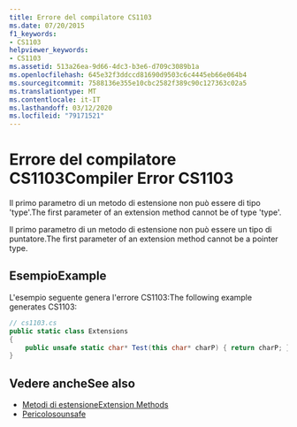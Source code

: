 ```yaml
---
title: Errore del compilatore CS1103
ms.date: 07/20/2015
f1_keywords:
- CS1103
helpviewer_keywords:
- CS1103
ms.assetid: 513a26ea-9d66-4dc3-b3e6-d709c3089b1a
ms.openlocfilehash: 645e32f3ddccd81690d9503c6c4445eb66e064b4
ms.sourcegitcommit: 7588136e355e10cbc2582f389c90c127363c02a5
ms.translationtype: MT
ms.contentlocale: it-IT
ms.lasthandoff: 03/12/2020
ms.locfileid: "79171521"
---
```

# <a name="compiler-error-cs1103"></a><span data-ttu-id="781fd-102">Errore del compilatore CS1103</span><span class="sxs-lookup"><span data-stu-id="781fd-102">Compiler Error CS1103</span></span>
<span data-ttu-id="781fd-103">Il primo parametro di un metodo di estensione non può essere di tipo 'type'.</span><span class="sxs-lookup"><span data-stu-id="781fd-103">The first parameter of an extension method cannot be of type 'type'.</span></span>  
  
 <span data-ttu-id="781fd-104">Il primo parametro di un metodo di estensione non può essere un tipo di puntatore.</span><span class="sxs-lookup"><span data-stu-id="781fd-104">The first parameter of an extension method cannot be a pointer type.</span></span>  
  
## <a name="example"></a><span data-ttu-id="781fd-105">Esempio</span><span class="sxs-lookup"><span data-stu-id="781fd-105">Example</span></span>  
 <span data-ttu-id="781fd-106">L'esempio seguente genera l'errore CS1103:</span><span class="sxs-lookup"><span data-stu-id="781fd-106">The following example generates CS1103:</span></span>  
  
```csharp  
// cs1103.cs  
public static class Extensions  
{  
    public unsafe static char* Test(this char* charP) { return charP; } // CS1103  
}
```  
  
## <a name="see-also"></a><span data-ttu-id="781fd-107">Vedere anche</span><span class="sxs-lookup"><span data-stu-id="781fd-107">See also</span></span>

- [<span data-ttu-id="781fd-108">Metodi di estensione</span><span class="sxs-lookup"><span data-stu-id="781fd-108">Extension Methods</span></span>](../programming-guide/classes-and-structs/extension-methods.md)
- [<span data-ttu-id="781fd-109">Pericoloso</span><span class="sxs-lookup"><span data-stu-id="781fd-109">unsafe</span></span>](../language-reference/keywords/unsafe.md)
